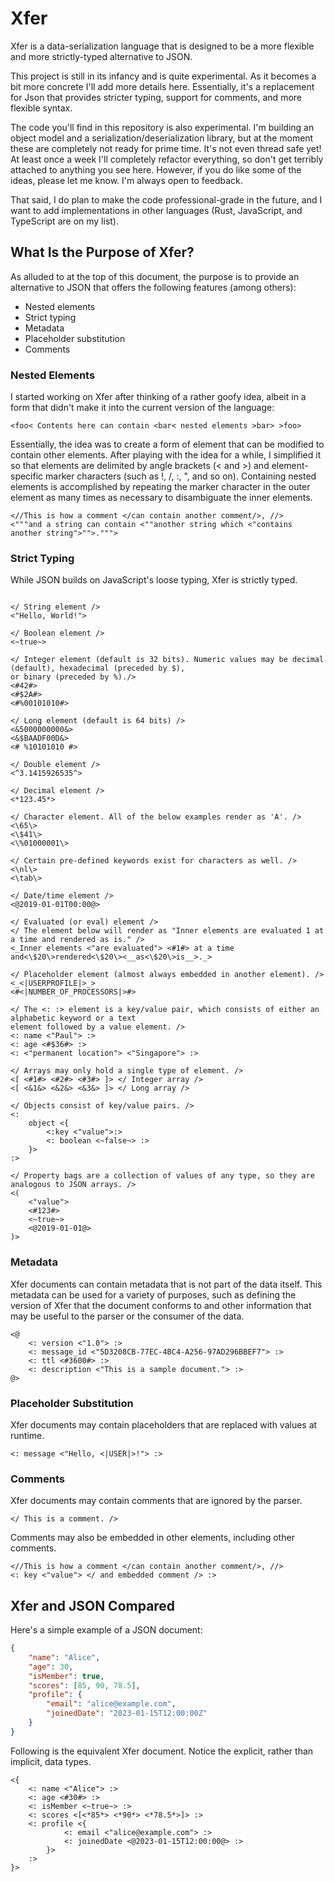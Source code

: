 ﻿# Xfer

Xfer is a data-serialization language that is designed to be a more flexible and more strictly-typed alternative to JSON.

This project is still in its infancy and is quite experimental. As it becomes a bit more concrete I'll add more 
details here. Essentially, it's a replacement for Json that provides stricter typing, support for comments, and 
more flexible syntax.

The code you'll find in this repository is also experimental. I'm building an object model and a serialization/deserialization library, 
but at the moment these are completely not ready for prime time. It's not even thread safe yet! At least once a week I'll completely 
refactor everything, so don't get terribly attached to anything you see here. However, if you do like some of the ideas, please let 
me know. I'm always open to feedback.

That said, I do plan to make the code professional-grade in the future, and I want to add implementations in other languages 
(Rust, JavaScript, and TypeScript are on my list).

## What Is the Purpose of Xfer?

As alluded to at the top of this document, the purpose is to provide an alternative to JSON that offers the following features 
(among others):

* Nested elements
* Strict typing
* Metadata
* Placeholder substitution
* Comments

### Nested Elements
I started working on Xfer after thinking of a rather goofy idea, albeit in a form that didn't make it into the current 
version of the language:

```xfer
<foo< Contents here can contain <bar< nested elements >bar> >foo>
```

Essentially, the idea was to create a form of element that can be modified to contain other elements. After playing with the 
idea for a while, I simplified it so that elements are delimited by angle brackets (< and >) and element-specific marker 
characters  (such as !, /, :, ", and so on). Containing nested elements is accomplished by repeating the marker character in 
the outer element as many times as necessary to disambiguate the inner elements.

```xfer
<//This is how a comment </can contain another comment/>, //>
<"""and a string can contain <""another string which <"contains another string">"">.""">
```

### Strict Typing

While JSON builds on JavaScript's loose typing, Xfer is strictly typed.

```xfer

</ String element />
<"Hello, World!">  

</ Boolean element />
<~true~>

</ Integer element (default is 32 bits). Numeric values may be decimal (default), hexadecimal (preceded by $), 
or binary (preceded by %)./>
<#42#>
<#$2A#>
<#%00101010#>

</ Long element (default is 64 bits) />
<&5000000000&>
<&$BAADF00D&>
<# %10101010 #>

</ Double element />
<^3.1415926535^>

</ Decimal element />
<*123.45*>

</ Character element. All of the below examples render as 'A'. />
<\65\>
<\$41\>
<\%01000001\>

</ Certain pre-defined keywords exist for characters as well. />
<\nl\>
<\tab\>

</ Date/time element />
<@2019-01-01T00:00@>

</ Evaluated (or eval) element />
</ The element below will render as "Inner elements are evaluated 1 at a time and rendered as is." />
<_Inner elements <"are evaluated"> <#1#> at a time and<\$20\>rendered<\$20\><__as<\$20\>is__>._>

</ Placeholder element (almost always embedded in another element). />
<_<|USERPROFILE|>_>
<#<|NUMBER_OF_PROCESSORS|>#>

</ The <: :> element is a key/value pair, which consists of either an alphabetic keyword or a text 
element followed by a value element. />
<: name <"Paul"> :>
<: age <#$36#> :>
<: <"permanent location"> <"Singapore"> :>

</ Arrays may only hold a single type of element. />
<[ <#1#> <#2#> <#3#> ]> </ Integer array />
<[ <&1&> <&2&> <&3&> ]> </ Long array />

</ Objects consist of key/value pairs. />
<: 
    object <{ 
        <:key <"value">:> 
        <: boolean <~false~> :>
    }>
:> 

</ Property bags are a collection of values of any type, so they are analogous to JSON arrays. />
<(
    <"value">
    <#123#>
    <~true~>
    <@2019-01-01@>
)> 
```

### Metadata

Xfer documents can contain metadata that is not part of the data itself. This metadata can be 
used for a variety of purposes, such as defining the version of Xfer that the document conforms 
to and other information that may be useful to the parser or 
the consumer of the data.

```xfer
<@
    <: version <"1.0"> :>
    <: message_id <"5D3208CB-77EC-4BC4-A256-97AD296BBEF7"> :>
    <: ttl <#3600#> :>
    <: description <"This is a sample document."> :>
@>

```

### Placeholder Substitution

Xfer documents may contain placeholders that are replaced with values at runtime.

```xfer
<: message <"Hello, <|USER|>!"> :>
```

### Comments

Xfer documents may contain comments that are ignored by the parser.

```xfer
</ This is a comment. />
```

Comments may also be embedded in other elements, including other comments.

```xfer
<//This is how a comment </can contain another comment/>, //>
<: key <"value"> </ and embedded comment /> :>
```

## Xfer and JSON Compared

Here's a simple example of a JSON document:

```json
{
    "name": "Alice",
    "age": 30,
    "isMember": true,
    "scores": [85, 90, 78.5],
    "profile": {
        "email": "alice@example.com",
        "joinedDate": "2023-01-15T12:00:00Z"
    }
}
```

Following is the equivalent Xfer document. Notice the explicit, rather than implicit, data types.

```xfer
<{
    <: name <"Alice"> :>
    <: age <#30#> :>
    <: isMember <~true~> :>
    <: scores <[<*85*> <*90*> <*78.5*>]> :>
    <: profile <{
            <: email <"alice@example.com"> :>
            <: joinedDate <@2023-01-15T12:00:00@> :>
        }> 
    :>
}>
```

